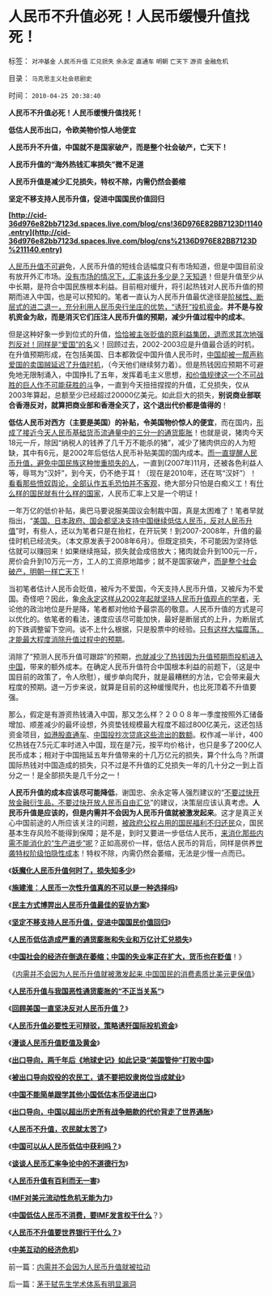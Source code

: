 # 人民币不升值必死！人民币缓慢升值找死！

标签： `对冲基金` `人民币升值` `汇兑损失` `余永定` `直通车` `明朝` `亡天下` `游资` `金融危机` 

目录： `马克思主义社会悲剧史`

时间： `2010-04-25 20:38:40`

**人民币不升值必死！人民币缓慢升值找死！**

**低估人民币出口，令欧美物价惊人地便宜**

**人民币升不升值，中国就不是国家破产，而是整个社会破产，亡天下！**

**人民币升值的“海外热钱汇率损失”微不足道**

**人民币升值是减少汇兑损失，特权不除，内需仍然会萎缩**

**坚定不移支持人民币升值，促进中国国民价值回归**

**[http://cid-36d976e82bb7123d.spaces.live.com/blog/cns!36D976E82BB7123D!1140.entry](http://cid-36d976e82bb7123d.spaces.live.com/blog/cns%2136D976E82BB7123D%211140.entry)**

[人民币升值不可避](../../../2010/4/6/社保“费改税”考验劳动者智慧.md)免，人民币升值的短线合适幅度只有市场知道，但是中国目前没有放开外汇市场。[没有市场的情况下，汇率该升多少是？天知道](../../../2009/4/26/市场信号是万能的，通货紧缩不可怕.md)！但是升值至少从中长期，是符合中国民族根本利益。目前相对缓升，将引起热钱对人民币升值的预期而进入中国，也是可以预知的。笔者一直认为人民币升值最优途径是[阶梯性、断层式的进二退一，充分利用人民币央行坐庄的优势，“诱歼”投机资金](../../../2007/10/28/人民币升值必要性无可辩驳，策略诱歼国际投机资金.md)。**并不是与投机资金为敌，而是消灭它们压注人民币升值的预期，减少升值过程中的成本**。

但是这种好象一步到位式的升值，[恰恰被主张贬值的原利益集团，退而求其次地强烈反对！同样是“爱国”的名](../../../2009/9/28/示形于外实侵于内的爱国道德明星.md)义！回顾过去，2002-2003应是升值最合适的时机，在升值预期形成，在包括美国、日本都敦促中国升值人民币时，[中国却被一帮声称爱国的卖国贼延迟了升值时机](../../../2009/7/16/自我标榜的最爱国成了左派特权通行证.md)，（今天他们继续努力着）。但是热钱因应预期不可避免地无限制涌入，中国挣扎了五年，发挥着毛主义思想，[和价值规律这一个不可战胜的巨人作不可能获胜的斗](../../../2009/5/1/赌场必杀技，市场计划经济行政干预之自欺欺人.md)争，一直到今天扭扭捏捏的升值，汇兑损失，仅从2003年算起，总额至少已经超过20000亿美元。如此巨大的损失，**别说商业部联合香港反对，就算把商业部和香港全灭了，这个退出代价都是值得的**！

**低估人民币对西方（主要是美国）的补贴，令美国物价惊人的便宜**，而在国内，[形成了接近今天人民币基础货币流通量中的三分一的通货膨胀](../../../2007/12/3/人民币升值与我国恶性通货膨胀的“不正当关系“.md)！也就是说，猪肉今天18元一斤，除因“纳税人的钱养了几千万不能杀的猪”，减少了猪肉供应的人为短缺，其中有6元，是2002年后低估人民币补贴美国的国内成本。[而一直提醒人民币升值，避免中国民族这种惨重损失的人](../../../2007/11/26/中国以超出历史所有战争损失的代价背走了世界通胀.md)，一直到(2007年)11月，还被各色利益人等，辱骂为“汉奸”，到今天，仍不绝于耳！（现在是2010年，还在骂“汉奸”）！[看看那些愤奴舆论，全部认作五毛恐怕并不客观](../../../2009/10/21/人，鬼.md)，绝大部分只怕是白痴义工！有[什么样的国民就有什么样的国家](../../../2010/4/16/中国人的参政议政意识世界第一，从娃娃抓起！.md)，人民币汇率上又是一个明证！

一年万亿的低价补贴，奥巴马要说服美国议会制裁中国，真是太困难了！笔者早就指出，“[美国、日本政府、国会都坚决支持中国继续低估人民币，反对人民币升值](../../../2007/11/30/美国一直坚决反对人民币升值？.md)”时，有些人，还以为笔者只是在抬杠，在开玩笑！到2007-2008年，升值的最佳时机已经流失。（本文原发表于2008年6月）。但既定损失，不可能因为坚持低估就可以赚回来！如果继续拖延，损失就会成倍放大；猪肉就会升到100元一斤，房价会升到10万元一方，工人的工资原地踏步；就不是国家破产，[而是整个社会破产，明朝一样亡天下](../../../2008/11/3/亡于内需不振！今天仍是明朝吗？.md)！

当初笔者估计人民币会贬值，被斥为不爱国，今天支持人民币升值，又被斥为不爱国。奇怪吧？因此，象[余永定这样从2002年起就坚持人民币升值观点的学者](../../../2007/11/21/“钱留给自已用”明确反对港股直通车输出国内外汇资本.md)，无论他的政治地位是升是降，笔者都对他给予最崇高的敬意。人民币升值的方式是可以优化的。依笔者的看法，速度应该尽可能加快，最好是断层式的上升，为断层式的下跌调整留下空间。谈不上什么根据，只是股票中的经验。[只有这样大幅震荡，才能最大程度消除升值过程中的预期](../../../2008/7/21/中国索罗斯做空美元剪美国人羊毛惨败的货币战争.md)。

消除了“预测人民币升值可跟踪”的预期，[也就减少了热钱因为升值预期而投机进入中国](../../../2008/7/23/通胀手段对付热钱唯独中国不能.md)，带来的额外成本。在确定人民币升值符合中国根本利益的前题下，（这是中国目前的政策了，令人欣慰），缓步单向爬升，就是最糟糕的方法，它会带来最大程度的预期。退一万步来说，就算是目前的这种缓慢爬升，也比死顶着不升值要强。

那么，假定是有游资热钱涌入中国，那又怎么样？２００８年一季度按照外汇储备增加、顺差减少的最坏设想，外资垫钱规模最大程度不超过800亿美元，这还包括资金项目，[如港股直通车](../../../2007/10/5/港股直通车预期已经揭示了两地股市同时崩盘的捷径.md)、[中国投抄次贷底这些流出的数额](../../../2008/2/28/金融规律注定中国“抄次贷底”将全军覆没.md)。权作减一半计，400亿热钱在7.5元汇率时进入中国，现在是7元，按平均价格计，也只是多了200亿人民币成本；相对于中国拖延五年升值带来的十几万亿元的损失，算个什么鸟？所谓国际热钱对中国造成的损失，只不过是不升值的汇兑损失一年的几十分之一到上百分之一！是全部损失是几千分之一！

**人民币升值的成本应该尽可能降低**，谢国忠、余永定等人强烈建议的“[不要过快开放金融衍生品，不要过快开放人民币自由汇兑](../../../2009/6/10/有中国特色的蒙代尔汇率忽悠三角.md)”的建议，决策层应该认真考虑。**人民币升值是应该的，但是内需并不会因为人民币升值就被激发起来**。这才是真正关心中国前途的人所应该关注的问题，[被政府公权占用的国民福利不归还民](../../../2007/12/23/冗员吃饭财政拖累：高税收无福利无助社会和谐.md)众，国民基本生存风险不能得到保障；是不是，到时又要进一步低估人民币，[来消化那些内需不能消化的“生产进步”呢](../../../2009/12/18/市场经济是强制性的；GDP只有三条出路.md)？正如高房价一样，低估人民币的背后，同样是供养[世袭特权阶级怕隐性成本](../../../2010/3/2/封建社会的权力世袭.md)！特权不除，内需仍然会萎缩，无法是少慢一点而已。

《[**妖魔化人民币升值何时了，损失知多少**](../../../2007/8/31/妖魔化人民币升值何时了，损失知多少.md)》

《[**施建淮：人民币一次性升值真的不可以是一种选择吗**](../../../2007/12/6/施建淮：人民币一次性升值真的不可以是一种选择吗.md)》

《[**民主方式博羿出人民币升值最佳的妥协方案**](../../../2008/4/13/民主方式博羿出人民币升值最佳的妥协方案.md)》

《[**坚定不移支持人民币升值，促进中国国民价值回归**](../../../2008/4/12/人民币升值和中国的经济增长.md)》

《[**人民币低估造成严重的通货膨胀和失业和万亿计汇兑损失**](../../../2010/4/24/人民币低估造成恶性通货膨胀和失业和万亿损失.md)》

《[**中国社会的经济在倒退在萎缩；中国的失业率正在扩大，货币也在贬值**](../../../2010/4/25/中国经济“增长”消费上是倒退.md)！》

《[内需并不会因为人民币升值就被激发起来,中国国民的消费素质比美元更保值](../../../2010/4/25/内需并不会因为人民币升值就被拉动.md)》

《[**人民币升值与我国恶性通货膨胀的“不正当关系“**](../../../2007/12/3/人民币升值与我国恶性通货膨胀的“不正当关系“.md)》

《[**回顾美国一直坚决反对人民币升值？**](../../../2007/11/30/美国一直坚决反对人民币升值？.md)》

《[**人民币升值必要性无可辩驳，策略诱歼国际投机资金**](../../../2007/11/30/美国一直坚决反对人民币升值？.md)》

《[**漫谈人民币升值贬值及黄金**](../../../2007/10/28/漫谈人民币升值贬值及黄金及刘军洛宋鸿兵阴谋论.md)》

《[**出口导向，两千年后《地球史记》如此记录“美国管仲”打败中国**](../../../2008/7/31/“美国管仲”轻松“打败”了中国.md)》

《[**被出口导向奴役的农民工，请不要把奴隶岗位当成就业**](../../../2008/7/25/请不要把奴隶岗位当成就业.md)》

《[**中国不能简单跟学其他小国低估本币促进出口**](../../../2008/7/18/中国不能简单跟学他国低估本币促进出口的导向.md)》

《[**出口导向，中国以超出历史所有战争赔款的代价背走了世界通胀**](../../../2007/11/26/中国以超出历史所有战争损失的代价背走了世界通胀.md)》

《[**人民币不升值，农民就太苦了**](../../../2007/11/18/绝症中的国企，人民币不升值，农民就太苦了.md)》

《[**中国可以从人民币低估中获利吗？**](../../../2007/12/8/中国可以从人民币低估中获利吗？.md)》

《[**谈谈人民币汇率争论中的不道德行为**](../../../2007/12/1/以爱国的名义坚决反对人民币升值.md)》

《[**人民币升值有百利而无一害**](../../../2007/10/28/人民币升值有百利而无一害.md)》

《[**IMF对美元流动性危机无能为力**](../../../2009/7/4/IMF不能挽救中国屯积美元的经济危机.md)》

《[**中国低估人民币不消费，要IMF发言权干什么**](../../../2010/4/24/低估人民币不消费，要IMF发言权干什么？.md)？》

《[**人民币不升值要世界银行干什么？**](../../../2010/4/24/人民币不升值要世界银行干什么？.md)》

《[**中美互动的经济危机**](../../../2009/7/29/中美互动的经济危机.md)》



前一篇：[内需并不会因为人民币升值就被拉动](../../../2010/4/25/内需并不会因为人民币升值就被拉动.md)

后一篇：[茅于轼先生学术体系有明显漏洞](../../../2010/4/26/茅于轼先生学术体系有明显漏洞.md)